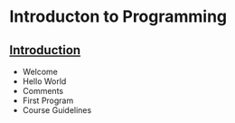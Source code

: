 # Introducton to Programming

## [Introduction](/introduction/reame.md)
* Welcome
* Hello World
* Comments
* First Program
* Course Guidelines
